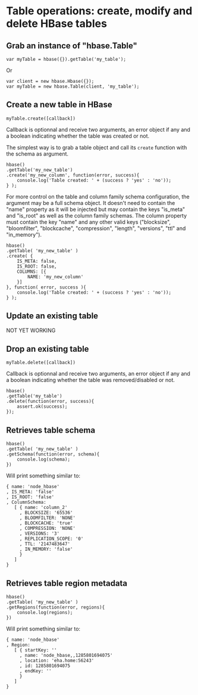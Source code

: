 Table operations: create, modify and delete HBase tables
========================================================

Grab an instance of "hbase.Table"
---------------------------------

	var myTable = hbase({}).getTable('my_table');

Or

	var client = new hbase.Hbase({});
	var myTable = new hbase.Table(client, 'my_table');

Create a new table in HBase
---------------------------

	myTable.create([callback])

Callback is optionnal and receive two arguments, an error object if any and a boolean indicating whether the table was created or not.

The simplest way is to grab a table object and call its `create` function with the schema as argument.

	hbase()
	.getTable('my_new_table')
	.create('my_new_column', function(error, success){
		console.log('Table created: ' + (success ? 'yes' : 'no'));
	} );

For more control on the table and column family schema configuration, the argument may be a full schema object. It doesn't need to contain the "name" property as it will be injected but may  contain the keys "is_meta" and "is_root" as well as the column family schemas. The column property must contain the key "name" and any other valid keys ("blocksize", "bloomfilter", "blockcache", "compression", "length", "versions", "ttl" and "in_memory").

	hbase()
	.getTable( 'my_new_table' )
	.create( { 
		IS_META: false, 
		IS_ROOT: false,
		COLUMNS: [{
			NAME: 'my_new_column'
		}] 
	}, function( error, success ){
		console.log('Table created: ' + (success ? 'yes' : 'no'));
	} );

Update an existing table
------------------------

NOT YET WORKING

Drop an existing table
----------------------

	myTable.delete([callback])

Callback is optionnal and receive two arguments, an error object if any and a boolean indicating whether the table was removed/disabled or not.

	hbase()
	.getTable('my_table')
	.delete(function(error, success){
		assert.ok(success);
	});

Retrieves table schema
----------------------


	hbase()
	.getTable( 'my_new_table' )
	.getSchema(function(error, schema){
		console.log(schema);
	})

Will print something similar to:

	{ name: 'node_hbase'
	, IS_META: 'false'
	, IS_ROOT: 'false'
	, ColumnSchema: 
	   [ { name: 'column_2'
		 , BLOCKSIZE: '65536'
		 , BLOOMFILTER: 'NONE'
		 , BLOCKCACHE: 'true'
		 , COMPRESSION: 'NONE'
		 , VERSIONS: '3'
		 , REPLICATION_SCOPE: '0'
		 , TTL: '2147483647'
		 , IN_MEMORY: 'false'
		 }
	   ]
	}

Retrieves table region metadata
-------------------------------

	hbase()
	.getTable( 'my_new_table' )
	.getRegions(function(error, regions){
		console.log(regions);
	})

Will print something similar to:

	{ name: 'node_hbase'
	, Region: 
	   [ { startKey: ''
		 , name: 'node_hbase,,1285801694075'
		 , location: 'eha.home:56243'
		 , id: 1285801694075
		 , endKey: ''
		 }
	   ]
	}










